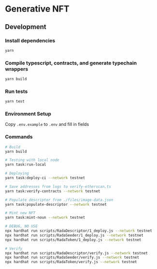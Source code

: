 # Generative NFT

## Development

### Install dependencies

```sh
yarn
```

### Compile typescript, contracts, and generate typechain wrappers

```sh
yarn build
```

### Run tests

```sh
yarn test
```

### Environment Setup

Copy `.env.example` to `.env` and fill in fields

### Commands

```sh
# Build
yarn build

# Testing with local node
yarn task:run-local

# Deploying
yarn task:deploy-ci --network testnet

# Save addresses from logs to verify-etherscan.ts
yarn task:verify-contracts --network testnet

# Populate descriptor from ./files/image-data.json
yarn task:populate-descriptor --network testnet

# Mint new NFT
yarn task:mint-noun --network testnet

```

```sh
# DEBUG, NO USE
npx hardhat run scripts/RadaDescriptor/1_deploy.js --network testnet
npx hardhat run scripts/RadaSeeder/1_deploy.js --network testnet
npx hardhat run scripts/RadaToken/1_deploy.js --network testnet

# Verify
npx hardhat run scripts/RadaDescriptor/verify.js --network testnet
npx hardhat run scripts/RadaSeeder/verify.js --network testnet
npx hardhat run scripts/RadaToken/verify.js --network testnet
```
